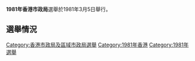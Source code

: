 **1981年香港市政局**選舉於1981年3月5日舉行。

## 選舉情況

[Category:香港市政局及區域市政局選舉](https://zh.wikipedia.org/wiki/Category:香港市政局及區域市政局選舉 "wikilink") [Category:1981年香港](https://zh.wikipedia.org/wiki/Category:1981年香港 "wikilink") [Category:1981年選舉](https://zh.wikipedia.org/wiki/Category:1981年選舉 "wikilink")